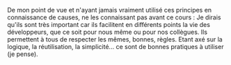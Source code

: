 De mon point de vue et n'ayant jamais vraiment utilisé ces principes en connaissance de causes, ne les connaissant pas avant ce cours :
Je dirais qu'ils sont très important car ils facilitent en différents points la vie des développeurs, que ce soit pour nous même ou pour nos collègues.
Ils permettent à tous de respecter les mêmes, bonnes, règles.
Etant axé sur la logique, la réutilisation, la simplicité... ce sont de bonnes pratiques à utiliser (je pense).
